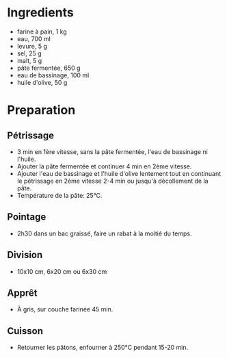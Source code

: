 # Ingredients

- farine à pain, 1 kg
- eau, 700 ml
- levure, 5 g
- sel, 25 g
- malt, 5 g
- pâte fermentée, 650 g
- eau de bassinage, 100 ml
- huile d'olive, 50 g

# Preparation

## Pétrissage

- 3 min en 1ère vitesse, sans la pâte fermentée, l'eau de bassinage ni l'huile.
- Ajouter la pâte fermentée et continuer 4 min en 2ème vitesse.
- Ajouter l'eau de bassinage et l'huile d'olive lentement tout en continuant le
	pétrissage en 2ème vitesse 2-4 min ou jusqu'à décollement de la pâte.
- Température de la pâte: 25°C.

## Pointage

- 2h30 dans un bac graissé, faire un rabat à la moitié du temps.

## Division

- 10x10 cm, 6x20 cm ou 6x30 cm

## Apprêt

- À gris, sur couche farinée 45 min.

## Cuisson

- Retourner les pâtons, enfourner à 250°C pendant 15-20 min.
